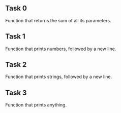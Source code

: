 ## Task 0
Function that returns the sum of all its parameters.

## Task 1
Function that prints numbers, followed by a new line.

## Task 2
Function that prints strings, followed by a new line.

## Task 3
Function that prints anything.
